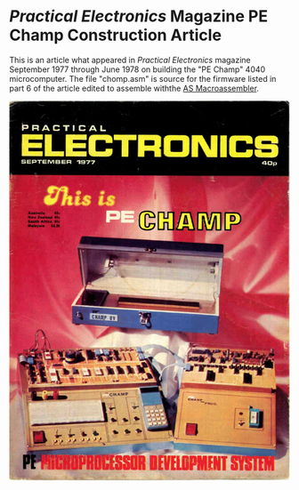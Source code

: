 # *Practical Electronics* Magazine PE Champ Construction Article
This is an article what appeared in *Practical Electronics* magazine September 1977 through June 1978 on building the "PE Champ" 4040 microcomputer. The file "chomp.asm" is source for the firmware listed in part 6 of the article edited to assemble withthe [AS Macroassembler](http://john.ccac.rwth-aachen.de:8000/as/).
<p align="center"><img src="/images/PE Cover.png"/>
